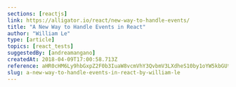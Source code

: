 ```yaml
---
sections: [reactjs]
link: https://alligator.io/react/new-way-to-handle-events/
title: "A New Way to Handle Events in React"
author: "William Le"
type: [article]
topics: [react_tests]
suggestedBy: [andreamangano]
createdAt: 2018-04-09T17:00:58.713Z
reference: aHR0cHM6Ly9hbGxpZ2F0b3IuaW8vcmVhY3QvbmV3LXdheS10by1oYW5kbGUtZXZlbnRzLw
slug: a-new-way-to-handle-events-in-react-by-william-le
---
```

